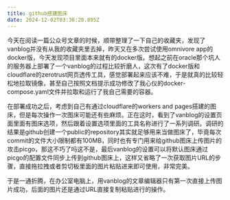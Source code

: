 ```yaml
---
title: github搭建图床
date: 2024-12-02T03:36:20.895Z
---
```


今天在阅读一篇公众号文章的时候，顺带整理了一下自己的收藏夹，发现了vanblog并没有从我的收藏夹里去掉，昨天又在多次尝试使用omnivore app的docker版，今天发现项目里面本来就有的docker版。想起之前在oracle那个坑人的服务器上部署了一个vanblog的过程比较折磨人，这次有了docker版和cloudflare的zerotrust网页透传工具，感觉部署起来应该不难，于是就真的比较轻松地拉取镜像，甚至自己按照文档提示成功修改了我心仪的docker-compose.yaml文件并拉取和运行了我自己需要的容器。



在部署成功之后，考虑到自己有通过cloudflare的workers and pages搭建的图床，但是每次操作一次图床可能还有些麻烦。正在这时，看到了vanblog的设置页面里面有图床选项，然后跟着设置选项里面的工具名称进行了一系列调研。调研的结果是github创建一个public的repository其实就足够用来当做图床了，毕竟每次commit的文件大小限制都有100MB，同时也有专门用来给github图床上传图片的攻击picgo，那这不巧了吗这不是，最后vanblog的设置可以将默认图床通过picgo的配置文件同步上传到github图床上，这样又省略了一次获取图片URL的步骤，直接拖拉拽或者剪切板里面的图片粘贴进来即可使用，非常完美。

于是一通折腾，在办公室电脑上，用vanblog的文章编辑器只有第一次直接上传图片成功，后面的图片还是通过URL直接复制粘贴进行的操作。




